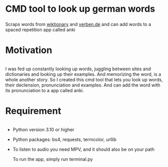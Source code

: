# CMD tool to look up german words <h3>
Scraps words from [wiktionary](https://de.wiktionary.org) and [verben.de](https://www.verbformen.de) and can add words to a spaced repetition app called anki 

# Motivation <h6>
I was fed up constantly looking up words, juggling between sites and dictionaries and looking up their examples. And memorizing the word, is a whole another story. So I created this cmd tool that lets you look up words, their declension, pronunciation and examples. And can add the word with its pronunciation to a app called anki.

# Requirement <h6>
- Python version 3.10 or higher
- Python packages: bs4, requests, termcolor, urllib
- To listen to audio you need MPV, and it should also be on your path
  
  To run the app, simply run terminal.py
